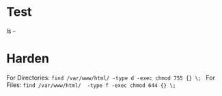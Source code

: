 # Test

ls -


# Harden

For Directories:
```find /var/www/html/ -type d -exec chmod 755 {} \; ```
For Files:
```find /var/www/html/  -type f -exec chmod 644 {} \;```
